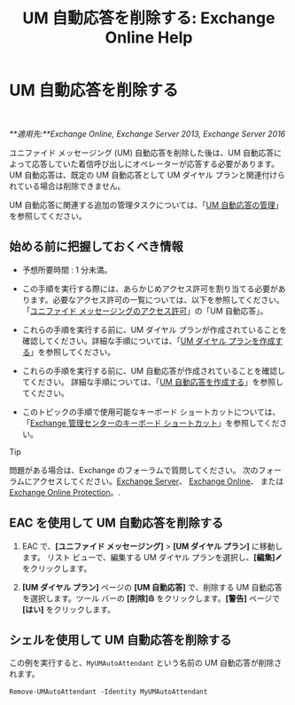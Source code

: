 ﻿---
title: 'UM 自動応答を削除する: Exchange Online Help'
TOCTitle: UM 自動応答を削除する
ms:assetid: 92846bbc-e6b9-45fc-8702-ef5c92eeb08f
ms:mtpsurl: https://technet.microsoft.com/ja-jp/library/Bb123780(v=EXCHG.150)
ms:contentKeyID: 49896372
ms.date: 05/22/2018
mtps_version: v=EXCHG.150
ms.translationtype: HT
---

# UM 自動応答を削除する

 

_**適用先:**Exchange Online, Exchange Server 2013, Exchange Server 2016_

ユニファイド メッセージング (UM) 自動応答を削除した後は、UM 自動応答によって応答していた着信呼び出しにオペレーターが応答する必要があります。 UM 自動応答は、既定の UM 自動応答として UM ダイヤル プランと関連付けられている場合は削除できません。

UM 自動応答に関連する追加の管理タスクについては、「[UM 自動応答の管理](manage-a-um-auto-attendant-exchange-2013-help.md)」を参照してください。

## 始める前に把握しておくべき情報

  - 予想所要時間 : 1 分未満。

  - この手順を実行する際には、あらかじめアクセス許可を割り当てる必要があります。必要なアクセス許可の一覧については、以下を参照してください。「[ユニファイド メッセージングのアクセス許可](unified-messaging-permissions-exchange-2013-help.md)」の「UM 自動応答」。

  - これらの手順を実行する前に、UM ダイヤル プランが作成されていることを確認してください。詳細な手順については、「[UM ダイヤル プランを作成する](create-a-um-dial-plan-exchange-2013-help.md)」を参照してください。

  - これらの手順を実行する前に、UM 自動応答が作成されていることを確認してください。 詳細な手順については、「[UM 自動応答を作成する](create-a-um-auto-attendant-exchange-2013-help.md)」を参照してください。

  - このトピックの手順で使用可能なキーボード ショートカットについては、「[Exchange 管理センターのキーボード ショートカット](keyboard-shortcuts-in-the-exchange-admin-center-exchange-online-protection-help.md)」を参照してください。


> [!TIP]
> 問題がある場合は、Exchange のフォーラムで質問してください。 次のフォーラムにアクセスしてください。<A href="https://go.microsoft.com/fwlink/p/?linkid=60612">Exchange Server</A>、 <A href="https://go.microsoft.com/fwlink/p/?linkid=267542">Exchange Online</A>、 または <A href="https://go.microsoft.com/fwlink/p/?linkid=285351">Exchange Online Protection</A>。.



## EAC を使用して UM 自動応答を削除する

1.  EAC で、**\[ユニファイド メッセージング\]** \> **\[UM ダイヤル プラン\]** に移動します。 リスト ビューで、編集する UM ダイヤル プランを選択し、**\[編集\]**![編集アイコン](images/Bb124582.6f53ccb2-1f13-4c02-bea0-30690e6ea71d(EXCHG.150).gif "編集アイコン") をクリックします。

2.  **\[UM ダイヤル プラン\]** ページの **\[UM 自動応答\]** で、削除する UM 自動応答を選択します。ツール バーの **\[削除\]**![\[削除\] アイコン](images/JJ651670.14f639f6-61e8-4418-bbfb-0db14de9d2f5(EXCHG.150).gif "[削除] アイコン") をクリックします。**\[警告\]** ページで **\[はい\]** をクリックします。

## シェルを使用して UM 自動応答を削除する

この例を実行すると、`MyUMAutoAttendant` という名前の UM 自動応答が削除されます。

    Remove-UMAutoAttendant -Identity MyUMAutoAttendant

